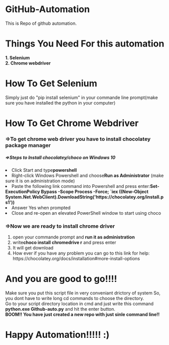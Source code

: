 # GitHub-Automation
This is Repo of github automation.

# Things You Need For this automation
<strong>1. Selenium</strong><br>
<strong>2. Chrome webdriver</strong><br>

# How To Get Selenium
Simply just do "pip install selenium" in your commande line prompt(make sure you have installed the python in your computer)

# How To Get Chrome Webdriver
<h3>=>To get chrome web driver you have to install chocolatey package manager</h3>

<h5>=>Steps to Install chocolatey/choco on Windows 10</h5>
<li>Click Start and type<strong>powershell</strong></li>

<li>Right-click Windows Powershell and choose<strong>Run as Administrator</strong> (make sure it is on administration mode)</li>

<li>Paste the following link command into Powershell and press enter:<strong>Set-ExecutionPolicy Bypass -Scope Process -Force; `iex ((New-Object System.Net.WebClient).DownloadString('https://chocolatey.org/install.ps1'))</strong></li>

<li>Answer Yes when prompted</li>

<li>Close and re-open an elevated PowerShell window to start using choco</li>
</ol>

<h3>=>Now we are ready to install chrome driver</h3>
<ol>
<li>open your commande prompt and <strong>run it as administration</strong></li>

<li>write<strong>choco install chromedrive r</strong> and press enter</li>

<li>It will get download</li>

<li>How ever if you have any problem you can go to this link for help: <link>https://chocolatey.org/docs/installation#more-install-options</link></li>
</ol>

# And you are good to go!!!! 

Make sure you put this script file in very conveniant drictory of system So, you dont have to write long cd commands to choose the directory.<br>
Go to your script directory location in cmd and just write this command <strong>python.exe Github-auto.py</strong> and hit the enter button.<br>
<strong>BOOM!! You have just created a new repo with just sinle command line!!</strong><br>
  
 # Happy Automation!!!!! :)

